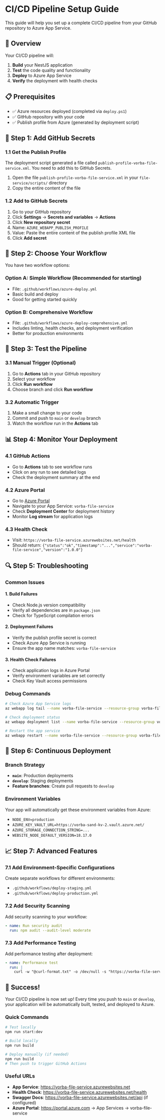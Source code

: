 # CI/CD Pipeline Setup Guide

This guide will help you set up a complete CI/CD pipeline from your GitHub repository to Azure App Service.

## 🎯 Overview

Your CI/CD pipeline will:
1. **Build** your NestJS application
2. **Test** the code quality and functionality
3. **Deploy** to Azure App Service
4. **Verify** the deployment with health checks

## 📋 Prerequisites

- ✅ Azure resources deployed (completed via `deploy.ps1`)
- ✅ GitHub repository with your code
- ✅ Publish profile from Azure (generated by deployment script)

## 🔧 Step 1: Add GitHub Secrets

### 1.1 Get the Publish Profile

The deployment script generated a file called `publish-profile-vorba-file-service.xml`. You need to add this to GitHub Secrets.

1. Open the file `publish-profile-vorba-file-service.xml` in your `file-service/scripts/` directory
2. Copy the entire content of the file

### 1.2 Add to GitHub Secrets

1. Go to your GitHub repository
2. Click **Settings** → **Secrets and variables** → **Actions**
3. Click **New repository secret**
4. Name: `AZURE_WEBAPP_PUBLISH_PROFILE`
5. Value: Paste the entire content of the publish profile XML file
6. Click **Add secret**

## 🔄 Step 2: Choose Your Workflow

You have two workflow options:

### Option A: Simple Workflow (Recommended for starting)
- File: `.github/workflows/azure-deploy.yml`
- Basic build and deploy
- Good for getting started quickly

### Option B: Comprehensive Workflow
- File: `.github/workflows/azure-deploy-comprehensive.yml`
- Includes linting, health checks, and deployment verification
- Better for production environments

## 🚀 Step 3: Test the Pipeline

### 3.1 Manual Trigger (Optional)
1. Go to **Actions** tab in your GitHub repository
2. Select your workflow
3. Click **Run workflow**
4. Choose branch and click **Run workflow**

### 3.2 Automatic Trigger
1. Make a small change to your code
2. Commit and push to `main` or `develop` branch
3. Watch the workflow run in the **Actions** tab

## 📊 Step 4: Monitor Your Deployment

### 4.1 GitHub Actions
- Go to **Actions** tab to see workflow runs
- Click on any run to see detailed logs
- Check the deployment summary at the end

### 4.2 Azure Portal
- Go to [Azure Portal](https://portal.azure.com)
- Navigate to your App Service: `vorba-file-service`
- Check **Deployment Center** for deployment history
- Monitor **Log stream** for application logs

### 4.3 Health Check
- Visit: `https://vorba-file-service.azurewebsites.net/health`
- Should return: `{"status":"ok","timestamp":"...","service":"vorba-file-service","version":"1.0.0"}`

## 🔍 Step 5: Troubleshooting

### Common Issues

#### 1. Build Failures
- Check Node.js version compatibility
- Verify all dependencies are in `package.json`
- Check for TypeScript compilation errors

#### 2. Deployment Failures
- Verify the publish profile secret is correct
- Check Azure App Service is running
- Ensure the app name matches: `vorba-file-service`

#### 3. Health Check Failures
- Check application logs in Azure Portal
- Verify environment variables are set correctly
- Check Key Vault access permissions

### Debug Commands

```bash
# Check Azure App Service logs
az webapp log tail --name vorba-file-service --resource-group vorba-file-service-rg

# Check deployment status
az webapp deployment list --name vorba-file-service --resource-group vorba-file-service-rg

# Restart the app service
az webapp restart --name vorba-file-service --resource-group vorba-file-service-rg
```

## 🔄 Step 6: Continuous Deployment

### Branch Strategy
- **`main`**: Production deployments
- **`develop`**: Staging deployments
- **Feature branches**: Create pull requests to `develop`

### Environment Variables
Your app will automatically get these environment variables from Azure:
- `NODE_ENV=production`
- `AZURE_KEY_VAULT_URL=https://vorba-sand-kv-2.vault.azure.net/`
- `AZURE_STORAGE_CONNECTION_STRING=...`
- `WEBSITE_NODE_DEFAULT_VERSION=18.17.0`

## 📈 Step 7: Advanced Features

### 7.1 Add Environment-Specific Configurations
Create separate workflows for different environments:
- `.github/workflows/deploy-staging.yml`
- `.github/workflows/deploy-production.yml`

### 7.2 Add Security Scanning
Add security scanning to your workflow:
```yaml
- name: Run security audit
  run: npm audit --audit-level moderate
```

### 7.3 Add Performance Testing
Add performance testing after deployment:
```yaml
- name: Performance test
  run: |
    curl -w "@curl-format.txt" -o /dev/null -s "https://vorba-file-service.azurewebsites.net/health"
```

## 🎉 Success!

Your CI/CD pipeline is now set up! Every time you push to `main` or `develop`, your application will be automatically built, tested, and deployed to Azure.

### Quick Commands
```bash
# Test locally
npm run start:dev

# Build locally
npm run build

# Deploy manually (if needed)
npm run build
# Then push to trigger GitHub Actions
```

### Useful URLs
- **App Service**: https://vorba-file-service.azurewebsites.net
- **Health Check**: https://vorba-file-service.azurewebsites.net/health
- **Swagger Docs**: https://vorba-file-service.azurewebsites.net/api (if configured)
- **Azure Portal**: https://portal.azure.com → App Services → vorba-file-service 